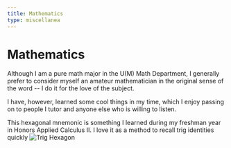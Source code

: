 ```yaml
---
title: Mathematics
type: miscellanea
---
```


# Mathematics

Although I am a pure math major in the U(M) Math Department, I generally prefer to consider myself an amateur mathematician in the original sense of the word -- I do it for the love of the subject.

I have, however, learned some cool things in my time, which I enjoy passing on to people I tutor and anyone else who is willing to listen.

This hexagonal mnemonic is something I learned during my freshman year in Honors Applied Calculus II. I love it as a method to recall trig identities quickly
![Trig Hexagon](../images/trig-hexagon.png)
